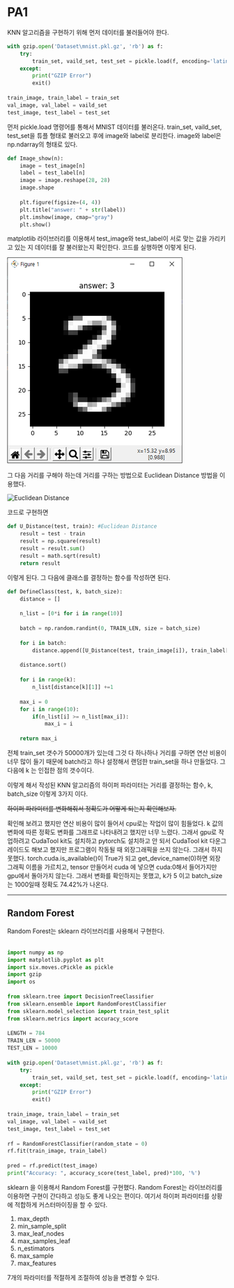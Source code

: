 # PA1

KNN 알고리즘을 구현하기 위해 먼저 데이터를 불러들어야 한다.

``` python
with gzip.open('Dataset\mnist.pkl.gz', 'rb') as f:
    try: 
        train_set, vaild_set, test_set = pickle.load(f, encoding='latin1')
    except:
        print("GZIP Error")
        exit()

train_image, train_label = train_set
val_image, val_label = vaild_set
test_image, test_label = test_set
```

먼저 pickle.load 명령어를 통해서 MNIST 데이터를 불러온다. train_set, vaild_set, test_set을 튜플 형태로 불러오고 후에 image와 label로 분리한다. image와 label은 np.ndarray의 형태로 있다.

``` python
def Image_show(n):
    image = test_image[n]
    label = test_label[n]
    image = image.reshape(28, 28)
    image.shape

    plt.figure(figsize=(4, 4))
    plt.title("answer: " + str(label))
    plt.imshow(image, cmap="gray")
    plt.show()
```

matplotlib 라이브러리를 이용해서 test_image와 test_label이 서로 맞는 값을 가리키고 있는 지 데이터를 잘 불러왔는지 확인한다. 코드를 실행하면 이렇게 된다.

![image_show](image\Image_show_run.PNG)

그 다음 거리를 구해야 하는데 거리를 구하는 방법으로 Euclidean Distance 방법을 이용했다.

![Euclidean Distance](https://img1.daumcdn.net/thumb/R1280x0/?scode=mtistory2&fname=https%3A%2F%2Fblog.kakaocdn.net%2Fdn%2FkGQX8%2Fbtqw7wGnkRe%2FxrbQXC5GVPlCVmJoR9Yz4K%2Fimg.png)

코드로 구현하면 

``` python
def U_Distance(test, train): #Euclidean Distance
    result = test - train
    result = np.square(result)
    result = result.sum()
    result = math.sqrt(result)
    return result
```

이렇게 된다. 그 다음에 클래스를 결정하는 함수를 작성하면 된다.

``` python
def DefineClass(test, k, batch_size):
    distance = []
    
    n_list = [0*i for i in range(10)]

    batch = np.random.randint(0, TRAIN_LEN, size = batch_size)

    for i in batch:
        distance.append([U_Distance(test, train_image[i]), train_label[i]])
    
    distance.sort()

    for i in range(k):
        n_list[distance[k][1]] +=1

    max_i = 0
    for i in range(10):
        if(n_list[i] >= n_list[max_i]):
            max_i = i

    return max_i
```

전체 train_set 갯수가 50000개가 있는데 그것 다 하나하나 거리를 구하면 연산 비용이 너무 많이 들기 때문에 batch라고 하나 설정해서 랜덤한 train_set을 하나 만들었다. 그 다음에 k 는 인접한 점의 갯수이다.

이렇게 해서 작성된 KNN 알고리즘의 하이퍼 파라미터는 거리를 결정하는 함수, k, batch_size 이렇게 3가지 이다.

~~하이퍼 파라미터를 변화해줘서 정확도가 어떻게 되는지 확인해보자.~~

확인해 보려고 했지만 연산 비용이 많이 들어서 cpu로는 작업이 많이 힘들었다. k 값의 변화에 따른 정확도 변화를 그래프로 나타내려고 했지만 너무 느렸다. 그래서 gpu로 작업하려고 CudaTool kit도 설치하고 pytorch도 설치하고 안 되서 CudaTool kit 다운그레이드도 해보고 했지만 프로그램이 작동될 때 외장그래픽을 쓰지 않는다. 그래서 하지 못했다. torch.cuda.is_available()이 True가 되고 get_device_name(0)하면 외장 그래픽 이름을 가르치고, tensor 만들어서 cuda 에 넣으면 cuda:0해서 들어가지만 gpu에서 돌아가지 않는다. 그래서 변화를 확인하지는 못했고, k가 5 이고 batch_size는 1000일때 정확도 74.42%가 나온다.

----
## Random Forest

Random Forest는 sklearn 라이브러리를 사용해서 구현한다.

```python

import numpy as np
import matplotlib.pyplot as plt
import six.moves.cPickle as pickle
import gzip
import os

from sklearn.tree import DecisionTreeClassifier
from sklearn.ensemble import RandomForestClassifier
from sklearn.model_selection import train_test_split
from sklearn.metrics import accuracy_score

LENGTH = 784
TRAIN_LEN = 50000
TEST_LEN = 10000

with gzip.open('Dataset\mnist.pkl.gz', 'rb') as f:
    try: 
        train_set, vaild_set, test_set = pickle.load(f, encoding='latin1')
    except:
        print("GZIP Error")
        exit()

train_image, train_label = train_set
val_image, val_label = vaild_set
test_image, test_label = test_set

rf = RandomForestClassifier(random_state = 0)
rf.fit(train_image, train_label)

pred = rf.predict(test_image)
print("Accuracy: ", accuracy_score(test_label, pred)*100, '%')

```

sklearn 을 이용해서 Random Forest를 구현했다. Random Forest는 라이브러리를 이용하면 구현이 간다하고 성능도 좋게 나오는 편이다. 여기서 하이퍼 파라미터를 상황에 적합하게 커스터마이징을 할 수 있다. 

1. max_depth
2. min_sample_split
3. max_leaf_nodes
4. max_samples_leaf
5. n_estimators
6. max_sample
7. max_features

7개의 파라미터를 적절하게 조절하여 성능을 변경할 수 있다. 
